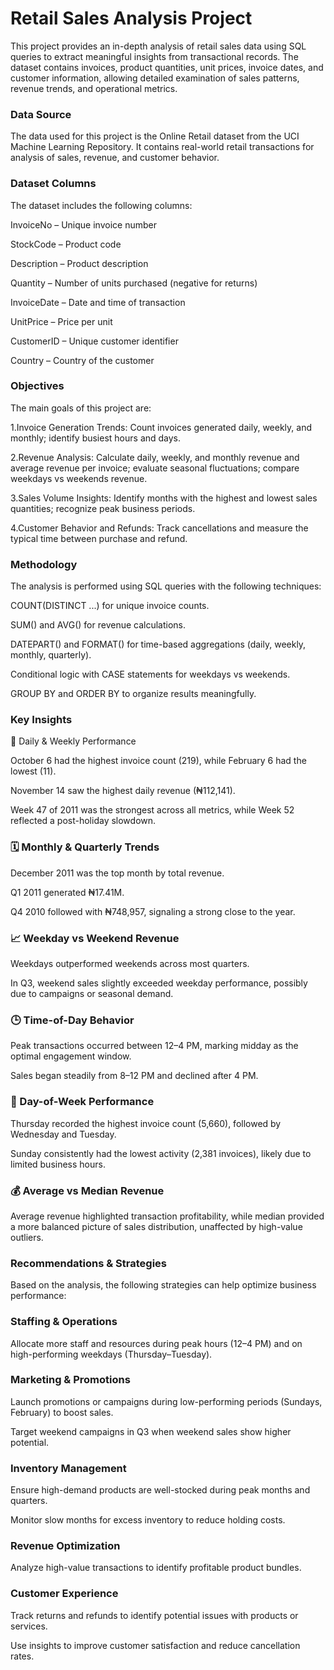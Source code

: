 # Retail Sales Analysis Project

This project provides an in-depth analysis of retail sales data using SQL queries to extract meaningful insights from transactional records. The dataset contains invoices, product quantities, unit prices, invoice dates, and customer information, allowing detailed examination of sales patterns, revenue trends, and operational metrics.

### Data Source

The data used for this project is the Online Retail dataset
 from the UCI Machine Learning Repository. It contains real-world retail transactions for analysis of sales, revenue, and customer behavior.

### Dataset Columns

The dataset includes the following columns:

InvoiceNo – Unique invoice number

StockCode – Product code

Description – Product description

Quantity – Number of units purchased (negative for returns)

InvoiceDate – Date and time of transaction

UnitPrice – Price per unit

CustomerID – Unique customer identifier

Country – Country of the customer

### Objectives

The main goals of this project are:

1.Invoice Generation Trends: Count invoices generated daily, weekly, and monthly; identify busiest hours and days.

2.Revenue Analysis: Calculate daily, weekly, and monthly revenue and average revenue per invoice; evaluate seasonal fluctuations; compare weekdays vs weekends revenue.

3.Sales Volume Insights: Identify months with the highest and lowest sales quantities; recognize peak business periods.

4.Customer Behavior and Refunds: Track cancellations and measure the typical time between purchase and refund.

### Methodology

The analysis is performed using SQL queries with the following techniques:

COUNT(DISTINCT ...) for unique invoice counts.

SUM() and AVG() for revenue calculations.

DATEPART() and FORMAT() for time-based aggregations (daily, weekly, monthly, quarterly).

Conditional logic with CASE statements for weekdays vs weekends.

GROUP BY and ORDER BY to organize results meaningfully.

### Key Insights
📅 Daily & Weekly Performance

October 6 had the highest invoice count (219), while February 6 had the lowest (11).

November 14 saw the highest daily revenue (₦112,141).

Week 47 of 2011 was the strongest across all metrics, while Week 52 reflected a post-holiday slowdown.

### 🗓️ Monthly & Quarterly Trends

December 2011 was the top month by total revenue.

Q1 2011 generated ₦17.41M.

Q4 2010 followed with ₦748,957, signaling a strong close to the year.

### 📈 Weekday vs Weekend Revenue

Weekdays outperformed weekends across most quarters.

In Q3, weekend sales slightly exceeded weekday performance, possibly due to campaigns or seasonal demand.

### 🕒 Time-of-Day Behavior

Peak transactions occurred between 12–4 PM, marking midday as the optimal engagement window.

Sales began steadily from 8–12 PM and declined after 4 PM.

### 📆 Day-of-Week Performance

Thursday recorded the highest invoice count (5,660), followed by Wednesday and Tuesday.

Sunday consistently had the lowest activity (2,381 invoices), likely due to limited business hours.

### 💰 Average vs Median Revenue

Average revenue highlighted transaction profitability, while median provided a more balanced picture of sales distribution, unaffected by high-value outliers.

### Recommendations & Strategies

Based on the analysis, the following strategies can help optimize business performance:

### Staffing & Operations

Allocate more staff and resources during peak hours (12–4 PM) and on high-performing weekdays (Thursday–Tuesday).

### Marketing & Promotions

Launch promotions or campaigns during low-performing periods (Sundays, February) to boost sales.

Target weekend campaigns in Q3 when weekend sales show higher potential.

### Inventory Management

Ensure high-demand products are well-stocked during peak months and quarters.

Monitor slow months for excess inventory to reduce holding costs.

### Revenue Optimization

Analyze high-value transactions to identify profitable product bundles.

### Customer Experience

Track returns and refunds to identify potential issues with products or services.

Use insights to improve customer satisfaction and reduce cancellation rates.




